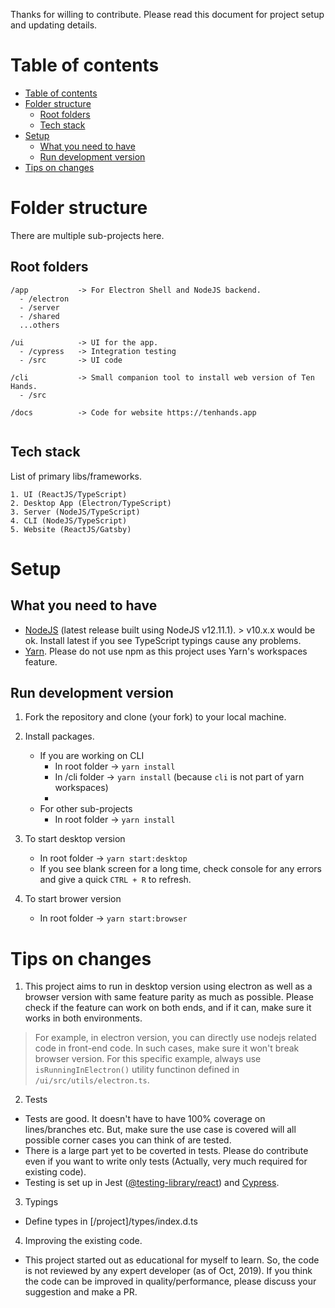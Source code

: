 Thanks for willing to contribute. Please read this document for project setup and updating details.

# Table of contents
- [Table of contents](#table-of-contents)
- [Folder structure](#folder-structure)
  - [Root folders](#root-folders)
  - [Tech stack](#tech-stack)
- [Setup](#setup)
  - [What you need to have](#what-you-need-to-have)
  - [Run development version](#run-development-version)
- [Tips on changes](#tips-on-changes)


# Folder structure

There are multiple sub-projects here.

## Root folders

```
/app           -> For Electron Shell and NodeJS backend.
  - /electron
  - /server
  - /shared
  ...others

/ui            -> UI for the app.
  - /cypress   -> Integration testing
  - /src       -> UI code

/cli           -> Small companion tool to install web version of Ten Hands.
  - /src

/docs          -> Code for website https://tenhands.app
  

```

## Tech stack

List of primary libs/frameworks.

```
1. UI (ReactJS/TypeScript)
2. Desktop App (Electron/TypeScript)
3. Server (NodeJS/TypeScript)
4. CLI (NodeJS/TypeScript)
5. Website (ReactJS/Gatsby)
```



# Setup

## What you need to have

- [NodeJS](https://nodejs.org) (latest release built using NodeJS v12.11.1). > v10.x.x would be ok. Install latest if you see TypeScript typings cause any problems.
- [Yarn](https://yarnpkg.com). Please do not use npm as this project uses Yarn's workspaces feature.


## Run development version

1. Fork the repository and clone (your fork) to your local machine.

2. Install packages.
   - If you are working on CLI
      - In root folder -> `yarn install`
      - In /cli folder -> `yarn install` (because `cli` is not part of yarn workspaces)
      - 
   - For other sub-projects
      - In root folder -> `yarn install`

3. To start desktop version
   - In root folder -> `yarn start:desktop`
   - If you see blank screen for a long time, check console for any errors and give a quick `CTRL + R` to refresh.
  
4. To start brower version
   - In root folder -> `yarn start:browser`

# Tips on changes

1. This project aims to run in desktop version using electron as well as a browser version with same feature parity as much as possible. Please check if the feature can work on both ends, and if it can,  make sure it works in both environments.
> For example, in electron version, you can directly use nodejs related code in front-end code. In such cases, make sure it won't break browser version. For this specific example, always use `isRunningInElectron()` utility functinon defined in `/ui/src/utils/electron.ts`.

2. Tests
  - Tests are good. It doesn't have to have 100% coverage on lines/branches etc. But, make sure the use case is covered will all possible corner cases you can think of are tested.
  - There is a large part yet to be coverted in tests. Please do contribute even if you want to write only tests (Actually, very much required for existing code).
  - Testing is set up in Jest ([@testing-library/react](https://testing-library.com/docs/react-testing-library/intro)) and [Cypress](https://www.cypress.io/).

3. Typings
  - Define types in [/project]/types/index.d.ts
  
4. Improving the existing code.
  - This project started out as educational for myself to learn. So, the code is not reviewed by any expert developer (as of Oct, 2019). If you think the code can be improved in quality/performance, please discuss your suggestion and make a PR.

